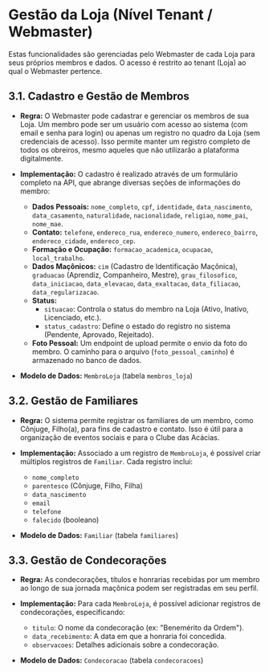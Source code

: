 # Gestão da Loja (Nível Tenant / Webmaster)

Estas funcionalidades são gerenciadas pelo Webmaster de cada Loja para seus próprios membros e dados. O acesso é restrito ao tenant (Loja) ao qual o Webmaster pertence.

## 3.1. Cadastro e Gestão de Membros

- **Regra:** O Webmaster pode cadastrar e gerenciar os membros de sua Loja. Um membro pode ser um usuário com acesso ao sistema (com email e senha para login) ou apenas um registro no quadro da Loja (sem credenciais de acesso). Isso permite manter um registro completo de todos os obreiros, mesmo aqueles que não utilizarão a plataforma digitalmente.

- **Implementação:** O cadastro é realizado através de um formulário completo na API, que abrange diversas seções de informações do membro:

    - **Dados Pessoais:** `nome_completo`, `cpf`, `identidade`, `data_nascimento`, `data_casamento`, `naturalidade`, `nacionalidade`, `religiao`, `nome_pai`, `nome_mae`.
    - **Contato:** `telefone`, `endereco_rua`, `endereco_numero`, `endereco_bairro`, `endereco_cidade`, `endereco_cep`.
    - **Formação e Ocupação:** `formacao_academica`, `ocupacao`, `local_trabalho`.
    - **Dados Maçônicos:** `cim` (Cadastro de Identificação Maçônica), `graduacao` (Aprendiz, Companheiro, Mestre), `grau_filosofico`, `data_iniciacao`, `data_elevacao`, `data_exaltacao`, `data_filiacao`, `data_regularizacao`.
    - **Status:**
        - `situacao`: Controla o status do membro na Loja (Ativo, Inativo, Licenciado, etc.).
        - `status_cadastro`: Define o estado do registro no sistema (Pendente, Aprovado, Rejeitado).
    - **Foto Pessoal:** Um endpoint de upload permite o envio da foto do membro. O caminho para o arquivo (`foto_pessoal_caminho`) é armazenado no banco de dados.

- **Modelo de Dados:** `MembroLoja` (tabela `membros_loja`)

## 3.2. Gestão de Familiares

- **Regra:** O sistema permite registrar os familiares de um membro, como Cônjuge, Filho(a), para fins de cadastro e contato. Isso é útil para a organização de eventos sociais e para o Clube das Acácias.

- **Implementação:** Associado a um registro de `MembroLoja`, é possível criar múltiplos registros de `Familiar`. Cada registro inclui:
    - `nome_completo`
    - `parentesco` (Cônjuge, Filho, Filha)
    - `data_nascimento`
    - `email`
    - `telefone`
    - `falecido` (booleano)

- **Modelo de Dados:** `Familiar` (tabela `familiares`)

## 3.3. Gestão de Condecorações

- **Regra:** As condecorações, títulos e honrarias recebidas por um membro ao longo de sua jornada maçônica podem ser registradas em seu perfil.

- **Implementação:** Para cada `MembroLoja`, é possível adicionar registros de condecorações, especificando:
    - `titulo`: O nome da condecoração (ex: "Benemérito da Ordem").
    - `data_recebimento`: A data em que a honraria foi concedida.
    - `observacoes`: Detalhes adicionais sobre a condecoração.

- **Modelo de Dados:** `Condecoracao` (tabela `condecoracoes`)
